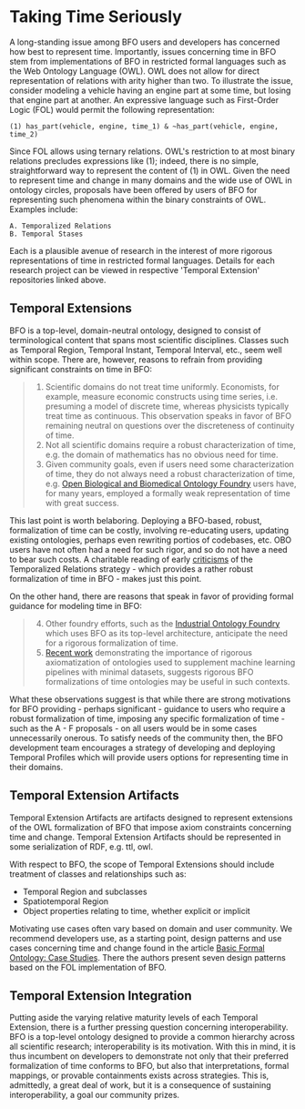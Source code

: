 # Taking Time Seriously
A long-standing issue among BFO users and developers has concerned how best to represent time. Importantly, issues concerning time in BFO stem from implementations of BFO in restricted formal languages such as the Web Ontology Language (OWL). OWL does not allow for direct representation of relations with arity higher than two. To illustrate the issue, consider modeling a vehicle having an engine part at some time, but losing that engine part at another. An expressive language such as First-Order Logic (FOL) would permit the following representation: 

    (1) has_part(vehicle, engine, time_1) & ~has_part(vehicle, engine, time_2)

Since FOL allows using ternary relations. OWL's restriction to at most binary relations precludes expressions like (1); indeed, there is no simple, straightforward way
to represent the content of (1) in OWL. Given the need to represent time and change in many domains and the wide use of OWL in ontology circles, proposals have been offered by users of BFO for representing such phenomena within the binary constraints of OWL. Examples include: 

    A. Temporalized Relations 
    B. Temporal Stases 

Each is a plausible avenue of research in the interest of more rigorous representations of time in restricted formal languages. Details for each research project can be viewed in respective 'Temporal Extension' repositories linked above. 

## Temporal Extensions
BFO is a top-level, domain-neutral ontology, designed to consist of terminological content that spans most scientific disciplines. Classes such as Temporal Region, Temporal Instant, Temporal Interval, etc., seem well within scope. There are, however, reasons to refrain from providing significant constraints on time in BFO:

> 1. Scientific domains do not treat time uniformly. Economists, for example, measure economic constructs using time series, i.e. presuming a model of discrete time, whereas physicists typically treat time as continuous. This observation speaks in favor of BFO remaining neutral on questions over the discreteness of continuity of time. 
> 2. Not all scientific domains require a robust characterization of time, e.g. the domain of mathematics has no obvious need for time. 
> 3. Given community goals, even if users need some characterization of time, they do not always need a robust characterization of time, e.g. [Open Biological and Biomedical Ontology Foundry](https://obofoundry.org/) users have, for many years, employed a formally weak representation of time with great success.
    
This last point is worth belaboring. Deploying a BFO-based, robust, formalization of time can be costly, involving re-educating users, updating existing ontologies, perhaps even rewriting portios of codebases, etc. OBO users have not often had a need for such rigor, and so do not have a need to bear such costs. A charitable reading of early [criticisms](https://github.com/cmungall/trel-crit/raw/master/trc.pdf) of the Temporalized Relations strategy - which provides a rather robust formalization of time in BFO - makes just this point.  

On the other hand, there are reasons that speak in favor of providing formal guidance for modeling time in BFO:

> 4. Other foundry efforts, such as the [Industrial Ontology Foundry](https://www.industrialontologies.org/) which uses BFO as its top-level architecture, anticipate the need for a rigorous formalization of time.
> 5. [Recent work](https://pubmed.ncbi.nlm.nih.gov/36534832/) demonstrating the importance of rigorous axiomatization of ontologies used to supplement machine learning pipelines with minimal datasets, suggests rigorous BFO formalizations of time ontologies may be useful in such contexts. 

What these observations suggest is that while there are strong motivations for BFO providing - perhaps significant - guidance to users who require a robust formalization of time, imposing any specific formalization of time - such as the A - F proposals - on all users would be in some cases unnecessarily onerous. To satisfy needs of the community then, the BFO development team encourages a strategy of developing and deploying Temporal Profiles which will provide users options for representing time in their domains.

## Temporal Extension Artifacts
Temporal Extension Artifacts are artifacts designed to represent extensions of the OWL formalization of BFO that impose axiom constraints concerning time and change. Temporal Extension Artifacts should be represented in some serialization of RDF, e.g. ttl, owl. 

With respect to BFO, the scope of Temporal Extensions should include treatment of classes and relationships such as: 

* Temporal Region and subclasses 
* Spatiotemporal Region 
* Object properties relating to time, whether explicit or implicit 

Motivating use cases often vary based on domain and user community. We recommend developers use, as a starting point, design patterns and use cases concerning time and change found in the article [Basic Formal Ontology: Case Studies](https://philpapers.org/archive/OTTBBF.pdf). There the authors present seven design patterns based on the FOL implementation of BFO. 

## Temporal Extension Integration
Putting aside the varying relative maturity levels of each Temporal Extension, there is a further pressing question concerning interoperability. BFO is a top-level ontology designed to provide a common hierarchy across all scientific research; interoperability is its motivation. With this in mind, it is thus incumbent on developers to demonstrate not only that their preferred formalization of time conforms to BFO, but also that interpretations, formal mappings, or provable containments exists across strategies. This is, admittedly, a great deal of work, but it is a consequence of sustaining interoperability, a goal our community prizes. 
